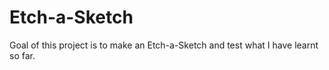# Etch-a-Sketch
Goal of this project is to make an Etch-a-Sketch and test what I have learnt so far.
